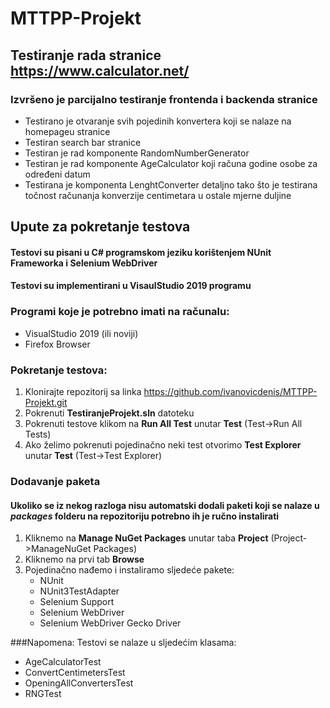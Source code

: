 # MTTPP-Projekt

## Testiranje rada stranice https://www.calculator.net/
### Izvršeno je parcijalno testiranje frontenda i backenda stranice
* Testirano je otvaranje svih pojedinih konvertera koji se nalaze na homepageu stranice
* Testiran search bar stranice
* Testiran je rad komponente RandomNumberGenerator
* Testiran je rad komponente AgeCalculator koji računa godine osobe za određeni datum
* Testirana je komponenta LenghtConverter detaljno tako što je testirana točnost računanja konverzije centimetara u ostale mjerne duljine

## Upute za pokretanje testova

#### Testovi su pisani u C# programskom jeziku korištenjem NUnit Frameworka i Selenium WebDriver
#### Testovi su implementirani u VisaulStudio 2019 programu

### Programi koje je potrebno imati na računalu:
* VisualStudio 2019 (ili noviji)
* Firefox Browser

### Pokretanje testova:
1. Klonirajte repozitorij sa linka https://github.com/ivanovicdenis/MTTPP-Projekt.git
2. Pokrenuti **TestiranjeProjekt.sln** datoteku
3. Pokrenuti testove klikom na **Run All Test** unutar **Test** (Test->Run All Tests)
4. Ako želimo pokrenuti pojedinačno neki test otvorimo **Test Explorer** unutar **Test** (Test->Test Explorer)

### Dodavanje paketa
#### Ukoliko se iz nekog razloga nisu automatski dodali paketi koji se nalaze u *packages* folderu na repozitoriju potrebno ih je ručno instalirati
1. Kliknemo na **Manage NuGet Packages** unutar taba **Project** (Project->ManageNuGet Packages)
2. Kliknemo na prvi tab **Browse**
3. Pojedinačno nađemo i instaliramo sljedeće pakete:
	* NUnit
	* NUnit3TestAdapter
	* Selenium Support
	* Selenium WebDriver
	* Selenium WebDriver Gecko Driver
	
###Napomena:
Testovi se nalaze u sljedećim klasama:
* AgeCalculatorTest
* ConvertCentimetersTest
* OpeningAllConvertersTest
* RNGTest